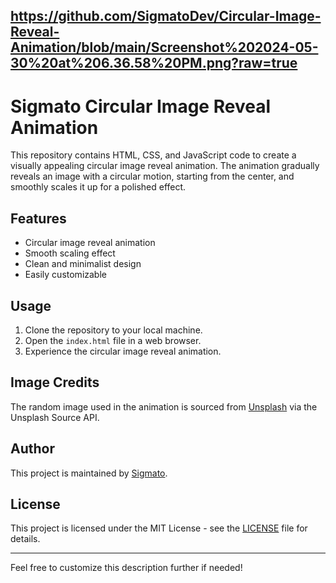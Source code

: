 https://github.com/SigmatoDev/Circular-Image-Reveal-Animation/blob/main/Screenshot%202024-05-30%20at%206.36.58%20PM.png?raw=true
---

# Sigmato Circular Image Reveal Animation

This repository contains HTML, CSS, and JavaScript code to create a visually appealing circular image reveal animation. The animation gradually reveals an image with a circular motion, starting from the center, and smoothly scales it up for a polished effect.

## Features
- Circular image reveal animation
- Smooth scaling effect
- Clean and minimalist design
- Easily customizable

## Usage
1. Clone the repository to your local machine.
2. Open the `index.html` file in a web browser.
3. Experience the circular image reveal animation.

## Image Credits
The random image used in the animation is sourced from [Unsplash](https://unsplash.com/) via the Unsplash Source API.

## Author
This project is maintained by [Sigmato](https://sigmato.com).

## License
This project is licensed under the MIT License - see the [LICENSE](LICENSE) file for details.

---

Feel free to customize this description further if needed!
